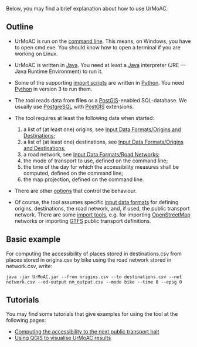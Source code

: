 Below, you may find a brief explanation about how to use UrMoAC.

## Outline

* UrMoAC is run on the [command line](https://en.wikipedia.org/wiki/Command-line_interface). This means, on Windows, you have to open cmd.exe. You should know how to open a terminal if you are working on Linux.
* UrMoAC is written in [Java](https://projects.eclipse.org/projects/adoptium.temurin). You need at least a [Java](https://projects.eclipse.org/projects/adoptium.temurin) interpreter (JRE &mdash; Java Runtime Environment) to run it.
* Some of the supporting [import scripts](ImportScripts.md) are written in [Python](https://www.python.org/). You need [Python](https://www.python.org/) in version 3 to run them.
* The tool reads data from **files** or a [PostGIS](https://postgis.net/)-enabled SQL-database. We usually use [PostgreSQL](https://www.postgresql.org/) with [PostGIS](https://postgis.net/) extensions.
* The tool requires at least the following data when started: 

    1. a list of (at least one) origins, see [Input Data Formats/Origins and Destinations](./InputDataFormats.md#origins-and-destinations);
    2. a list of (at least one) destinations, see [Input Data Formats/Origins and Destinations](./InputDataFormats.md#origins-and-destinations);
    3. a road network, see [Input Data Formats/Road Networks](./InputDataFormats.md#road-network);
    4. the mode of transport to use, defined on the command line;
    5. the time of the day for which the accessibility measures shall be computed, defined on the command line;
    6. the map projection, defined on the command line.

* There are other [options](Options.md) that control the behaviour.
* Of course, the tool assumes specific [input data formats](InputDataFormats.md) for defining origins, destinations, the road network, and, if used, the public transport network. There are some [import tools](ImportScripts.md), e.g. for importing [OpenStreetMap](https://www.openstreetmap.org) networks or importing [GTFS](https://gtfs.org/) public transport definitions.

## Basic example

For computing the accessibility of places stored in destinations.csv from places stored in origins.csv by bike using the road network stored in network.csv, write:

```console
java -jar UrMoAC.jar --from origins.csv --to destinations.csv --net network.csv --od-output nm_output.csv --mode bike --time 0 --epsg 0
```


## Tutorials
You may find some tutorials that give examples for using the tool at the following pages:

* [Computing the accessibility to the next public transport halt](TutorialNextPTHalt.md)
* [Using QGIS to visualise UrMoAC results](TutorialQGISVisualisation.md)



